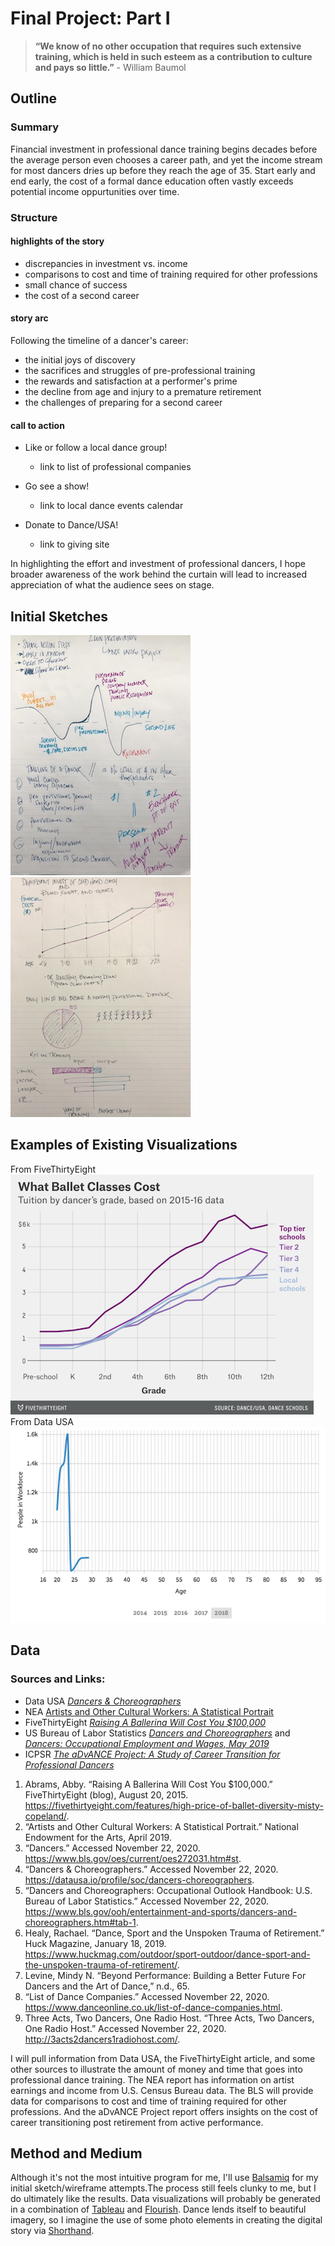 # Final Project: Part I
> **“We know of no other occupation that requires such extensive training, which is held in such esteem as a contribution to culture and pays so little.”** - William Baumol

## Outline
### Summary
Financial investment in professional dance training begins decades before the average person even chooses a career path, and yet the income stream for most dancers dries up before they reach the age of 35. Start early and end early, the cost of a formal dance education often vastly exceeds potential income oppurtunities over time.
### Structure
#### highlights of the story
- discrepancies in investment vs. income
- comparisons to cost and time of training required for other professions 
- small chance of success
- the cost of a second career

#### story arc
Following the timeline of a dancer's career:
- the initial joys of discovery
- the sacrifices and struggles of pre-professional training
- the rewards and satisfaction at a performer's prime
- the decline from age and injury to a premature retirement
- the challenges of preparing for a second career

#### call to action 
- Like or follow a local dance group!
  - link to list of professional companies

- Go see a show!
  - link to local dance events calendar

- Donate to Dance/USA!
  - link to giving site


In highlighting the effort and investment of professional dancers, I hope broader awareness of the work behind the curtain will lead to increased appreciation of what the audience sees on stage. 
## Initial Sketches
![](AboutMePics/FinalStoryArc.JPG) ![](AboutMePics/FinalSketches.JPG)
## Examples of Existing Visualizations
From FiveThirtyEight <br>
![](AboutMePics/abramsBallet.png) <br>
From Data USA <br>
![](AboutMePics/AgebyGender.png)
## Data
### Sources and Links: 
- Data USA [*Dancers & Choreographers*](https://datausa.io/profile/soc/dancers-choreographers)
- NEA [Artists and Other Cultural Workers: A Statistical Portrait](https://www.arts.gov/sites/default/files/Artists_and_Other_Cultural_Workers.pdf)
- FiveThirtyEight [*Raising A Ballerina Will Cost You $100,000*](https://fivethirtyeight.com/features/high-price-of-ballet-diversity-misty-copeland/#fn-2) 
- US Bureau of Labor Statistics [*Dancers and Choreographers*](https://www.bls.gov/ooh/entertainment-and-sports/dancers-and-choreographers.htm#tab-1) and [*Dancers: Occupational Employment and Wages, May 2019*](https://www.bls.gov/oes/current/oes272031.htm#st)
- ICPSR [*The aDvANCE Project: A Study of Career Transition for Professional Dancers*](https://www.icpsr.umich.edu/web/ICPSR/studies/35598/summary)

1. Abrams, Abby. “Raising A Ballerina Will Cost You $100,000.” FiveThirtyEight (blog), August 20, 2015. https://fivethirtyeight.com/features/high-price-of-ballet-diversity-misty-copeland/. <br>
2. “Artists and Other Cultural Workers: A Statistical Portrait.” National Endowment for the Arts, April 2019. <br>
3. “Dancers.” Accessed November 22, 2020. https://www.bls.gov/oes/current/oes272031.htm#st. <br>
4. “Dancers & Choreographers.” Accessed November 22, 2020. https://datausa.io/profile/soc/dancers-choreographers. <br>
5. “Dancers and Choreographers: Occupational Outlook Handbook: U.S. Bureau of Labor Statistics.” Accessed November 22, 2020. https://www.bls.gov/ooh/entertainment-and-sports/dancers-and-choreographers.htm#tab-1. <br>
6. Healy, Rachael. “Dance, Sport and the Unspoken Trauma of Retirement.” Huck Magazine, January 18, 2019. https://www.huckmag.com/outdoor/sport-outdoor/dance-sport-and-the-unspoken-trauma-of-retirement/. <br>
7. Levine, Mindy N. “Beyond Performance: Building a Better Future For Dancers and the Art of Dance,” n.d., 65. <br>
8. “List of Dance Companies.” Accessed November 22, 2020. https://www.danceonline.co.uk/list-of-dance-companies.html. <br>
9. Three Acts, Two Dancers, One Radio Host. “Three Acts, Two Dancers, One Radio Host.” Accessed November 22, 2020. http://3acts2dancers1radiohost.com/.  <br>

I will pull information from Data USA, the FiveThirtyEight article, and some other sources to illustrate the amount of money and time that goes into professional dance training. The NEA report has information on artist earnings and income from U.S. Census Bureau data. The BLS will provide data for comparisons to cost and time of training required for other professions. And the aDvANCE Project report offers insights on the cost of career transitioning post retirement from active performance.

## Method and Medium
Although it's not the most intuitive program for me, I'll use [Balsamiq](https://balsamiq.com/) for my initial sketch/wireframe attempts.The process still feels clunky to me, but I do ultimately like the results. Data visualizations will probably be generated in a combination of [Tableau](https://www.tableau.com/) and [Flourish](https://flourish.studio/). Dance lends itself to beautiful imagery, so I imagine the use of some photo elements in creating the digital story via [Shorthand](https://shorthand.com/).


